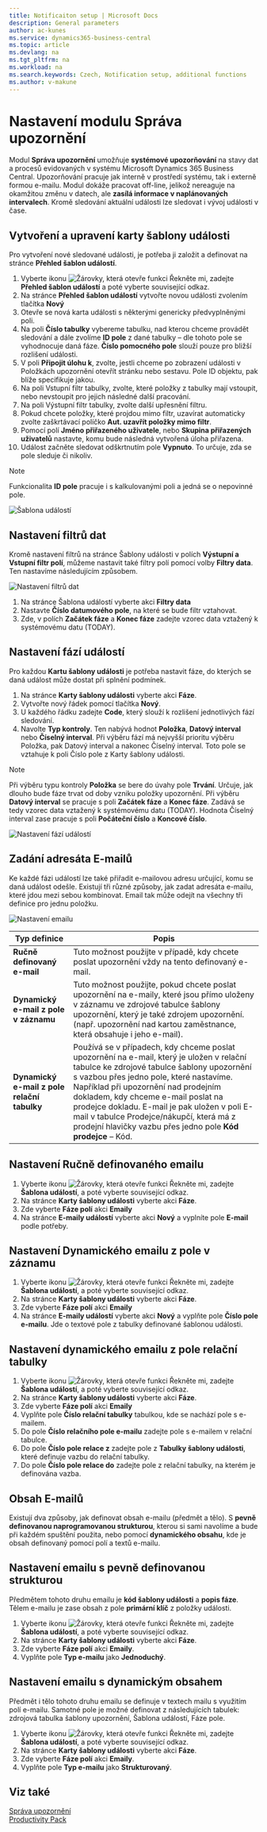 ```yaml
---
title: Notificaiton setup | Microsoft Docs
description: General parameters
author: ac-kunes
ms.service: dynamics365-business-central
ms.topic: article
ms.devlang: na
ms.tgt_pltfrm: na
ms.workload: na
ms.search.keywords: Czech, Notification setup, additional functions
ms.author: v-makune
---
```

# Nastavení modulu Správa upozornění

Modul **Správa upozornění** umožňuje **systémové upozorňování** na stavy dat a procesů evidovaných v systému Microsoft Dynamics 365 Business Central. Upozorňování pracuje jak interně v prostředí systému, tak i externě formou e-mailu. Modul dokáže pracovat off-line, jelikož nereaguje na okamžitou změnu v datech, ale **zasílá informace v naplánovaných intervalech**. Kromě sledování aktuální události lze sledovat i vývoj události v čase.

## Vytvoření a upravení karty šablony události

Pro vytvoření nové sledované události, je potřeba ji založit a definovat na stránce **Přehled šablon událostí**.

1. Vyberte ikonu ![Žárovky, která otevře funkci Řekněte mi](media/ui-search/search_small.png "Řekněte mi, co chcete dělat"), zadejte **Přehled šablon událostí** a poté vyberte související odkaz.  
2. Na stránce **Přehled šablon událostí** vytvořte novou události zvolením tlačítka **Nový**
3. Otevře se nová karta události s některými genericky předvyplněnými poli.
4. Na poli **Číslo tabulky** vybereme tabulku, nad kterou chceme provádět sledování a dále zvolíme **ID pole** z dané tabulky – dle tohoto pole se vyhodnocuje daná fáze. **Číslo pomocného pole** slouží pouze pro bližší rozlišení události.
5. V poli **Připojit úlohu k**, zvolte, jestli chceme po zobrazení události v Položkách upozornění otevřít stránku nebo sestavu. Pole ID objektu, pak blíže specifikuje jakou.
6. Na poli Vstupní filtr tabulky, zvolte, které položky z tabulky mají vstoupit, nebo nevstoupit pro jejich následné další pracování.
7. Na poli Výstupní filtr tabulky, zvolte další upřesnění filtru.
8. Pokud chcete položky, které projdou mimo filtr, uzavírat automaticky zvolte zaškrtávací políčko **Aut. uzavřít položky mimo filtr**.
9. Pomocí polí **Jméno přiřazeného uživatele**, nebo **Skupina přiřazených uživatelů** nastavte, komu bude následná vytvořená úloha přiřazena.
10. Událost začněte sledovat odškrtnutím pole **Vypnuto**. To určuje, zda se pole sleduje či nikoliv.

>[!NOTE]
>Funkcionalita **ID pole** pracuje i s kalkulovanými poli a jedná se o nepovinné pole.

![Šablona událostí](media/Notifications-event_template_card.png)

## Nastavení filtrů dat

Kromě nastavení filtrů na stránce Šablony události v polích **Výstupní a Vstupní filtr polí**, můžeme nastavit také filtry polí pomocí volby **Filtry data**. Ten nastavíme následujícím způsobem.

![Nastavení filtrů dat](media/Notifications-date_filters.png)

1. Na stránce Šablona událostí vyberte akci **Filtry data**
2. Nastavte **Číslo datumového pole**, na které se bude filtr vztahovat.
3. Zde, v polích **Začátek fáze** a **Konec fáze** zadejte vzorec data vztažený k systémovému datu (TODAY).

## Nastavení fází událostí

Pro každou **Kartu šablony události** je potřeba nastavit fáze, do kterých se daná událost může dostat při splnění podmínek.

1. Na stránce **Karty šablony události** vyberte akci **Fáze**.
2. Vytvořte nový řádek pomocí tlačítka **Nový**.
3. U každého řádku zadejte **Code**, který slouží k rozlišení jednotlivých fází sledování.
4. Navolte **Typ kontroly**.
Ten nabývá hodnot **Položka**, **Datový interval** nebo **Číselný interval**. Při výběru fází má nejvyšší prioritu výběru Položka, pak Datový interval a nakonec Číselný interval. Toto pole se vztahuje k poli Číslo pole z Karty šablony události.

> [!NOTE]
> Při výběru typu kontroly **Položka** se bere do úvahy pole **Trvání**. Určuje, jak dlouho bude fáze trvat od doby vzniku položky upozornění. Při výběru **Datový interval** se pracuje s poli **Začátek fáze** a **Konec fáze**. Zadává se tedy vzorec data vztažený k systémovému datu (TODAY). Hodnota Číselný interval zase pracuje s poli **Počáteční číslo** a **Koncové číslo**.

![Nastavení fází událostí](media/Notifications-phases.png)

## Zadání adresáta E-mailů

Ke každé fázi událostí lze také přiřadit e-mailovou adresu určující, komu se daná událost odešle. Existují tři různé způsoby, jak zadat adresáta e-mailu, které jdou mezi sebou kombinovat. Email tak může odejít na všechny tři definice pro jednu položku.

![Nastavení emailu](media/Notifications-email.png)

| **Typ definice**                            | **Popis** |
|---------------------------------------------|-----------|
| **Ručně definovaný e-mail**                 |  Tuto možnost použijte v případě, kdy chcete poslat upozornění vždy na tento definovaný e-mail.          |
| **Dynamický e-mail z pole v záznamu**       |   Tuto možnost použijte, pokud chcete poslat upozornění na e-maily, které jsou přímo uloženy v záznamu ve zdrojové tabulce šablony upozornění, který je také zdrojem upozornění. (např. upozornění nad kartou zaměstnance, která obsahuje i jeho e-mail).        |
| **Dynamický e-mail z pole relační tabulky** |  Používá se v případech, kdy chceme poslat upozornění na e-mail, který je uložen v relační tabulce ke zdrojové tabulce šablony upozornění s vazbou přes jedno pole, které nastavíme. Například při upozornění nad prodejním dokladem, kdy chceme e-mail poslat na prodejce dokladu. E-mail je pak uložen v poli E-mail v tabulce Prodejce/nákupčí, která má z prodejní hlavičky vazbu přes jedno pole **Kód prodejce** – Kód.         |

## Nastavení Ručně definovaného emailu

1. Vyberte ikonu ![Žárovky, která otevře funkci Řekněte mi](media/ui-search/search_small.png "Řekněte mi, co chcete dělat"), zadejte **Šablona událostí**, a poté vyberte související odkaz.
2. Na stránce **Karty šablony události** vyberte akci **Fáze**.
3. Zde vyberte **Fáze polí** akci **Emaily**
4. Na stránce **E-maily událostí** vyberte akci **Nový** a vyplníte pole **E-mail** podle potřeby.

## Nastavení Dynamického emailu z pole v záznamu

1. Vyberte ikonu ![Žárovky, která otevře funkci Řekněte mi](media/ui-search/search_small.png "Řekněte mi, co chcete dělat"), zadejte **Šablona událostí**, a poté vyberte související odkaz.
2. Na stránce **Karty šablony události** vyberte akci **Fáze**.
3. Zde vyberte **Fáze polí** akci **Emaily**
4. Na stránce **E-maily událostí** vyberte akci **Nový** a vyplňte pole **Číslo pole e-mailu**. Jde o textové pole z tabulky definované šablonou události.

## Nastavení dynamického emailu z pole relační tabulky

1. Vyberte ikonu ![Žárovky, která otevře funkci Řekněte mi](media/ui-search/search_small.png "Řekněte mi, co chcete dělat"), zadejte **Šablona událostí**, a poté vyberte související odkaz.
2. Na stránce **Karty šablony události** vyberte akci **Fáze**.
3. Zde vyberte **Fáze polí** akci **Emaily**
4. Vyplňte pole **Číslo relační tabulky** tabulkou, kde se nachází pole s e-mailem.
5. Do pole **Číslo relačního pole e-mailu** zadejte pole s e-mailem v relační tabulce.
6. Do pole **Číslo pole relace z** zadejte pole z **Tabulky šablony události**, které definuje vazbu do relační tabulky.
7. Do pole **Číslo pole relace do** zadejte pole z relační tabulky, na kterém je definována vazba.

## Obsah E-mailů

Existují dva způsoby, jak definovat obsah e-mailu (předmět a tělo). S **pevně definovanou naprogramovanou strukturou**, kterou si sami navolíme a bude při každém spuštění použita, nebo pomocí **dynamického obsahu**, kde je obsah definovaný pomocí polí a textů e-mailu.

## Nastavení emailu s pevně definovanou strukturou

Předmětem tohoto druhu emailu je **kód šablony události** a **popis fáze**. Tělem e-mailu je zase obsah z pole **primární klíč** z položky události.

1. Vyberte ikonu ![Žárovky, která otevře funkci Řekněte mi](media/ui-search/search_small.png "Řekněte mi, co chcete dělat"), zadejte **Šablona událostí**, a poté vyberte související odkaz.
2. Na stránce **Karty šablony události** vyberte akci **Fáze**.
3. Zde vyberte **Fáze polí** akci **Emaily**.
4. Vyplňte pole **Typ e-mailu** jako **Jednoduchý**.

## Nastavení emailu s dynamickým obsahem

Předmět i tělo tohoto druhu emailu se definuje v textech mailu s využitím polí e-mailu. Samotné pole je možné definovat z následujících tabulek: zdrojová tabulka šablony upozornění, Šablona událostí, Fáze pole.

1. Vyberte ikonu ![Žárovky, která otevře funkci Řekněte mi](media/ui-search/search_small.png "Řekněte mi, co chcete dělat"), zadejte **Šablona událostí**, a poté vyberte související odkaz.
2. Na stránce **Karty šablony události** vyberte akci **Fáze**.
3. Zde vyberte **Fáze polí** akci **Emaily**.
4. Vyplňte pole **Typ e-mailu** jako **Strukturovaný**.

## Viz také

[Správa upozornění](ac-notifications.md)  
[Productivity Pack](ac-productivity-pack.md)
